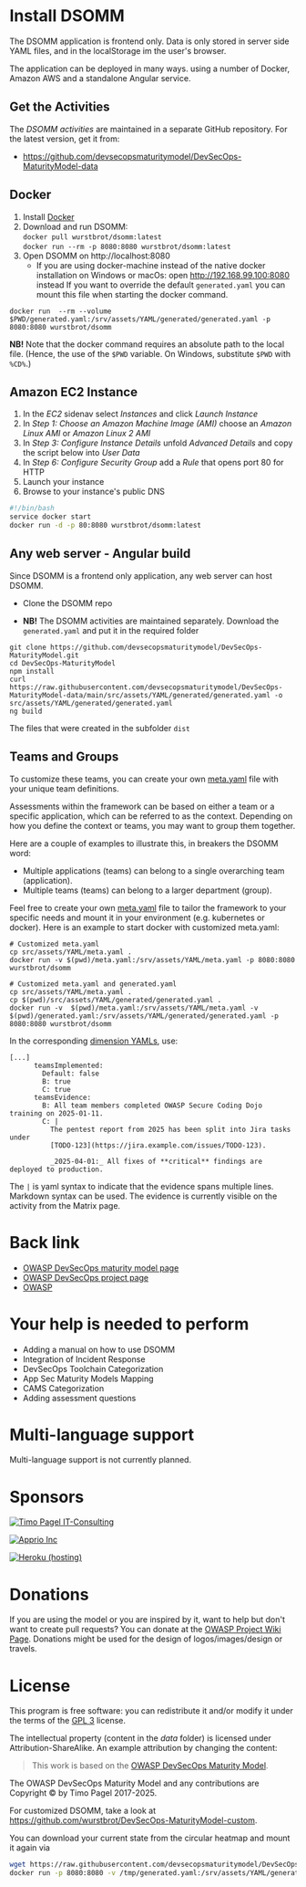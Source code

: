 # Install DSOMM
The DSOMM application is frontend only. Data is only stored in server side YAML files, and in the localStorage im the user's browser. 

The application can be deployed in many ways.  using a number of  Docker, Amazon AWS and a standalone Angular service.

## Get the Activities

The _DSOMM activities_ are maintained in a separate GitHub repository. For the latest version, get it from:
- https://github.com/devsecopsmaturitymodel/DevSecOps-MaturityModel-data


## Docker
1. Install [Docker](https://www.docker.com)
1. Download and run DSOMM: \
  `docker pull wurstbrot/dsomm:latest` \
  `docker run --rm -p 8080:8080 wurstbrot/dsomm:latest`
1. Open DSOMM on http://localhost:8080
   - If you are using docker-machine instead of the native docker installation on Windows or macOs: open <http://192.168.99.100:8080> instead
If you want to override the default `generated.yaml` you can mount this file when starting the docker command. 

`docker run  --rm --volume $PWD/generated.yaml:/srv/assets/YAML/generated/generated.yaml -p 8080:8080 wurstbrot/dsomm`

**NB!** Note that the docker command requires an absolute path to the local file. (Hence, the use of the `$PWD` variable. On Windows, substitute `$PWD` with `%CD%`.)



## Amazon EC2 Instance

1. In the _EC2_ sidenav select _Instances_ and click _Launch Instance_
2. In _Step 1: Choose an Amazon Machine Image (AMI)_ choose an _Amazon
   Linux AMI_ or _Amazon Linux 2 AMI_
3. In _Step 3: Configure Instance Details_ unfold _Advanced Details_ and
   copy the script below into _User Data_
4. In _Step 6: Configure Security Group_ add a _Rule_ that opens port 80
   for HTTP
5. Launch your instance
6. Browse to your instance's public DNS

```bash
#!/bin/bash
service docker start
docker run -d -p 80:8080 wurstbrot/dsomm:latest
```


## Any web server - Angular build
Since DSOMM is a frontend only application, any web server can host DSOMM. 
- Clone the DSOMM repo

- **NB!** The DSOMM activities are maintained separately. Download the `generated.yaml` and put it in the required folder
``` 
git clone https://github.com/devsecopsmaturitymodel/DevSecOps-MaturityModel.git
cd DevSecOps-MaturityModel
npm install
curl https://raw.githubusercontent.com/devsecopsmaturitymodel/DevSecOps-MaturityModel-data/main/src/assets/YAML/generated/generated.yaml -o src/assets/YAML/generated/generated.yaml
ng build
```
The files that were created in the subfolder `dist` 

## Teams and Groups
To customize these teams, you can create your own [meta.yaml](src/assets/meta.yaml)  file with your unique team definitions.

Assessments within the framework can be based on either a team or a specific application, which can be referred to as the context. Depending on how you define the context or teams, you may want to group them together.

Here are a couple of examples to illustrate this, in breakers the DSOMM word:
- Multiple applications (teams) can belong to a single overarching team (application).
- Multiple teams (teams) can belong to a larger department (group).

Feel free to create your own [meta.yaml](src/assets/meta.yaml) file to tailor the framework to your specific needs and mount it in your environment (e.g. kubernetes or docker).
Here is an example to start docker with customized meta.yaml:
```
# Customized meta.yaml
cp src/assets/YAML/meta.yaml .
docker run -v $(pwd)/meta.yaml:/srv/assets/YAML/meta.yaml -p 8080:8080 wurstbrot/dsomm

# Customized meta.yaml and generated.yaml
cp src/assets/YAML/meta.yaml .
cp $(pwd)/src/assets/YAML/generated/generated.yaml .
docker run -v  $(pwd)/meta.yaml:/srv/assets/YAML/meta.yaml -v $(pwd)/generated.yaml:/srv/assets/YAML/generated/generated.yaml -p 8080:8080 wurstbrot/dsomm
```

In the corresponding [dimension YAMLs](https://github.com/devsecopsmaturitymodel/DevSecOps-MaturityModel-data/tree/main/src/assets/YAML/default), use:
```
[...]
      teamsImplemented:
        Default: false
        B: true
        C: true
      teamsEvidence:
        B: All team members completed OWASP Secure Coding Dojo training on 2025-01-11. 
        C: |
          The pentest report from 2025 has been split into Jira tasks under
          [TODO-123](https://jira.example.com/issues/TODO-123).
          
          _2025-04-01:_ All fixes of **critical** findings are deployed to production.
```
The `|` is yaml syntax to indicate that the evidence spans multiple lines. Markdown 
syntax can be used. The evidence is currently visible on the activity from the Matrix page.

# Back link

- [OWASP DevSecOps maturity model page](https://dsomm.timo-pagel.de/)
- [OWASP DevSecOps project page](https://owasp.org/www-project-devsecops-maturity-model/)
- [OWASP](https://owasp.org)

# Your help is needed to perform

* Adding a manual on how to use DSOMM
* Integration of Incident Response
* DevSecOps Toolchain Categorization
* App Sec Maturity Models Mapping
* CAMS Categorization
* Adding assessment questions

# Multi-language support
Multi-language support is not currently planned.

# Sponsors

[![Timo Pagel IT-Consulting](https://raw.githubusercontent.com/DefectDojo/Documentation/master/doc/img/timo-pagel-logo.png)](https://pagel.pro)

[![Apprio Inc](https://github.com/wurstbrot/DevSecOps-MaturityModel/raw/master-old/assets/images/Apiiro_black_logo.png)](https://apiiro.com/)

[![Heroku (hosting)](https://github.com/wurstbrot/DevSecOps-MaturityModel/raw/master/src/assets/images/sponsors/heroku.png)](https://www.heroku.com/open-source-credit-program)

# Donations

If you are using the model or you are inspired by it, want to help but don't want to create pull requests? You can donate at the [OWASP Project Wiki Page](https://owasp.org/donate/?reponame=www-project-devsecops-maturity-model&title=OWASP+Devsecops+Maturity+Model). Donations might be used for the design of logos/images/design or travels.

# License

This program is free software: you can redistribute it and/or modify it under the terms of the [GPL 3](https://www.gnu.org/licenses/) license.

The intellectual property (content in the _data_ folder) is licensed under Attribution-ShareAlike.
An example attribution by changing the content:
> This work is based on the [OWASP DevSecOps Maturity Model](https://dsomm.timo-pagel.de).

The OWASP DevSecOps Maturity Model and any contributions are Copyright © by Timo Pagel 2017-2025.


For customized DSOMM, take a look at https://github.com/wurstbrot/DevSecOps-MaturityModel-custom. 

You can download your current state from the circular heatmap and mount it again via 

```bash
wget https://raw.githubusercontent.com/devsecopsmaturitymodel/DevSecOps-MaturityModel-data/main/src/assets/YAML/generated/generated.yaml # or go to /circular-heatmap and download edited yaml (bottom right)
docker run -p 8080:8080 -v /tmp/generated.yaml:/srv/assets/YAML/generated/generated.yaml wurstbrot/dsomm:latest
```

